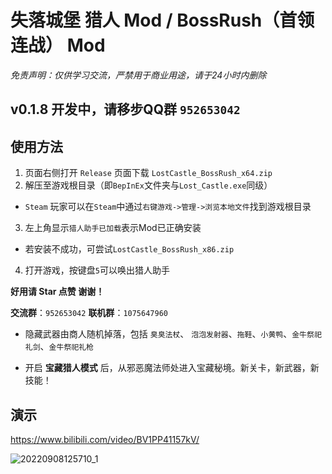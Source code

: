 # 失落城堡 猎人 Mod / BossRush（首领连战） Mod
*免责声明：仅供学习交流，严禁用于商业用途，请于24小时内删除*

## v0.1.8 开发中，请移步QQ群 `952653042`

## 使用方法
1. 页面右侧打开 `Release` 页面下载 `LostCastle_BossRush_x64.zip`
2. 解压至游戏根目录（即`BepInEx`文件夹与`Lost_Castle.exe`同级）
- `Steam` 玩家可以在`Steam`中通过`右键游戏->管理->浏览本地文件`找到游戏根目录
3. 左上角显示`猎人助手已加载`表示Mod已正确安装
- 若安装不成功，可尝试`LostCastle_BossRush_x86.zip`
4. 打开游戏，按键盘`5`可以唤出猎人助手

**好用请 Star 点赞 谢谢！**

**交流群**：`952653042` **联机群**：`1075647960`

- 隐藏武器由商人随机掉落，包括 `臭臭法杖`、 `泡泡发射器`、`拖鞋`、`小黄鸭`、`金牛祭祀礼剑`、`金牛祭祀礼枪`

- 开启 **宝藏猎人模式** 后，从邪恶魔法师处进入宝藏秘境。新关卡，新武器，新技能！

## 演示
https://www.bilibili.com/video/BV1PP41157kV/

![20220908125710_1](https://user-images.githubusercontent.com/83279361/189037965-45a8261e-cc42-444d-a9cf-fcad7c5e22bd.jpg)
